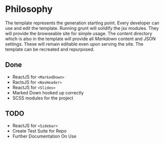 # Philosophy
The template represents the generation starting point. Every developer can use and edit the template. Running grunt will solidify the jsx modules.
They will provide the browseable site for simple usage. The content directory which is also in the template will provide all *Markdown* content
and JSON settings. These will remain editable even upon serving the site. The template can be recreated and repurposed.

## Done
- ReactJS for `<MarkedDown>`
- RactsJS for `<NavHeader>`
- ReactJS for `<Slides>`
- Marked Down hooked up correctly
- SCSS modules for the project

## TODO
- ReactJS for `<Sidebar>`
- Create Test Suite for Repo
- Further Documentation On Use
